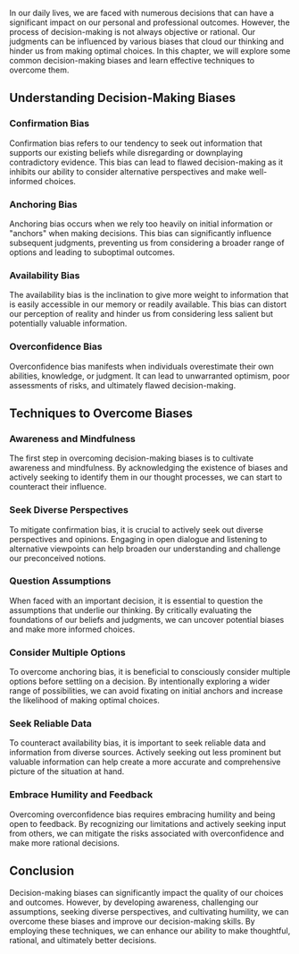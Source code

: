 
In our daily lives, we are faced with numerous decisions that can have a significant impact on our personal and professional outcomes. However, the process of decision-making is not always objective or rational. Our judgments can be influenced by various biases that cloud our thinking and hinder us from making optimal choices. In this chapter, we will explore some common decision-making biases and learn effective techniques to overcome them.

## Understanding Decision-Making Biases

### Confirmation Bias

Confirmation bias refers to our tendency to seek out information that supports our existing beliefs while disregarding or downplaying contradictory evidence. This bias can lead to flawed decision-making as it inhibits our ability to consider alternative perspectives and make well-informed choices.

### Anchoring Bias

Anchoring bias occurs when we rely too heavily on initial information or "anchors" when making decisions. This bias can significantly influence subsequent judgments, preventing us from considering a broader range of options and leading to suboptimal outcomes.

### Availability Bias

The availability bias is the inclination to give more weight to information that is easily accessible in our memory or readily available. This bias can distort our perception of reality and hinder us from considering less salient but potentially valuable information.

### Overconfidence Bias

Overconfidence bias manifests when individuals overestimate their own abilities, knowledge, or judgment. It can lead to unwarranted optimism, poor assessments of risks, and ultimately flawed decision-making.

## Techniques to Overcome Biases

### Awareness and Mindfulness

The first step in overcoming decision-making biases is to cultivate awareness and mindfulness. By acknowledging the existence of biases and actively seeking to identify them in our thought processes, we can start to counteract their influence.

### Seek Diverse Perspectives

To mitigate confirmation bias, it is crucial to actively seek out diverse perspectives and opinions. Engaging in open dialogue and listening to alternative viewpoints can help broaden our understanding and challenge our preconceived notions.

### Question Assumptions

When faced with an important decision, it is essential to question the assumptions that underlie our thinking. By critically evaluating the foundations of our beliefs and judgments, we can uncover potential biases and make more informed choices.

### Consider Multiple Options

To overcome anchoring bias, it is beneficial to consciously consider multiple options before settling on a decision. By intentionally exploring a wider range of possibilities, we can avoid fixating on initial anchors and increase the likelihood of making optimal choices.

### Seek Reliable Data

To counteract availability bias, it is important to seek reliable data and information from diverse sources. Actively seeking out less prominent but valuable information can help create a more accurate and comprehensive picture of the situation at hand.

### Embrace Humility and Feedback

Overcoming overconfidence bias requires embracing humility and being open to feedback. By recognizing our limitations and actively seeking input from others, we can mitigate the risks associated with overconfidence and make more rational decisions.

## Conclusion

Decision-making biases can significantly impact the quality of our choices and outcomes. However, by developing awareness, challenging our assumptions, seeking diverse perspectives, and cultivating humility, we can overcome these biases and improve our decision-making skills. By employing these techniques, we can enhance our ability to make thoughtful, rational, and ultimately better decisions.
